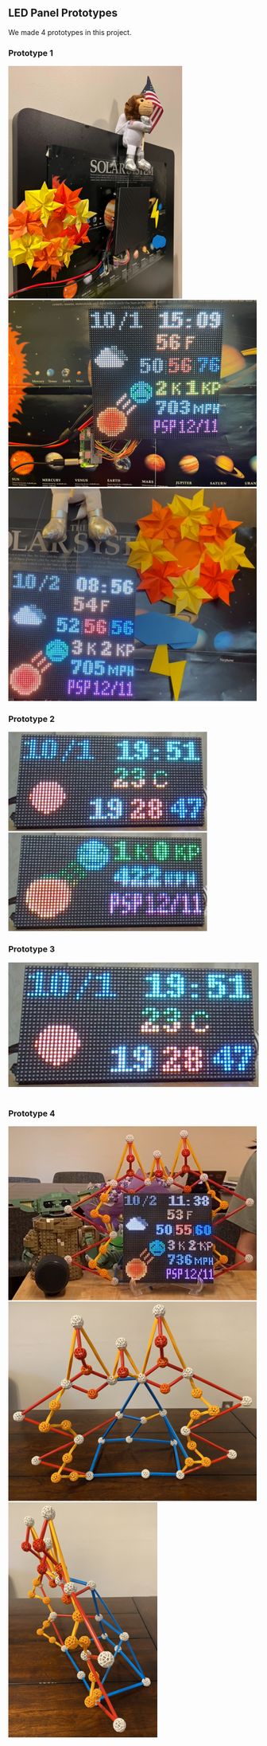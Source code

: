 ## LED Panel Prototypes

We made 4 prototypes in this project.

### Prototype 1

<img src="../images/p1-wall.jpg" width="350">

<img src="../images/p1-datadisplay.jpg" width="500">

<img src="../images/p1-origami.jpg" width="500">



### Prototype 2

<img src="../images/p3-eweather.jpg" width="400">

<img src="../images/p3-sweather.jpg" width="400">

### Prototype 3

<img src="../images/p3-eweather.jpg" width="">

<img src="" width="">

### Prototype 4

<img src="../images/p4.jpg" width="500">

<img src="../images/p4-decoration1.jpg" width="500">

<img src="../images/p4-decoration2.jpg" width="300">

<img src="" width="">
